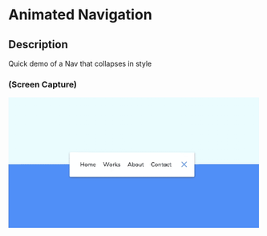 # Animated Navigation

## Description
Quick demo of a Nav that collapses in style

### (Screen Capture)
![Screenshot_Hidden Search Widget](./assets/p14_screencap.gif)